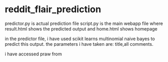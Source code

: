 # reddit_flair_prediction

predictor.py is actual prediction file
script.py is the main webapp file where result.html shows the predicted output and home.html shows homepage

in the predictor file, i have used scikit learns multinomial naive bayes to predict this output. the parameters i have taken are: title,all comments.

i have accessed praw from 

